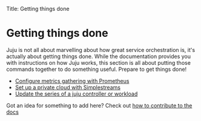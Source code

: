 Title: Getting things done

# Getting things done

Juju is not all about marvelling about how great service orchestration is, it's
actually about getting things done. While the documentation provides you with
instructions on how Juju works, this section is all about putting those commands
together to do something useful. Prepare to get things done!

- [Configure metrics gathering with Prometheus](../howto-prometheus.html)
- [Set up a private cloud with Simplestreams](../howto-privatecloud.html)
- [Update the series of a juju controller or workload](../howto-updateseries.html)

Got an idea for something to add here? Check out [how to contribute to the
docs](contributing.html)
